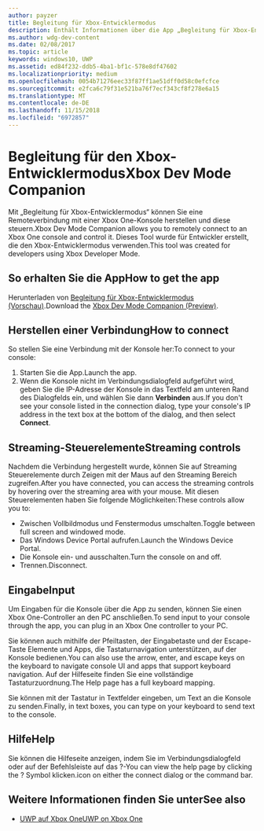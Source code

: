 ```yaml
---
author: payzer
title: Begleitung für Xbox-Entwicklermodus
description: Enthält Informationen über die App „Begleitung für Xbox-Entwicklermodus“.
ms.author: wdg-dev-content
ms.date: 02/08/2017
ms.topic: article
keywords: windows10, UWP
ms.assetid: ed84f232-ddb5-4ba1-bf1c-578e8df47602
ms.localizationpriority: medium
ms.openlocfilehash: 0054b71276eec33f87ff1ae51dff0d58c0efcfce
ms.sourcegitcommit: e2fca6c79f31e521ba76f7ecf343cf8f278e6a15
ms.translationtype: MT
ms.contentlocale: de-DE
ms.lasthandoff: 11/15/2018
ms.locfileid: "6972857"
---
```

# <a name="xbox-dev-mode-companion"></a><span data-ttu-id="425d8-104">Begleitung für den Xbox-Entwicklermodus</span><span class="sxs-lookup"><span data-stu-id="425d8-104">Xbox Dev Mode Companion</span></span>

<span data-ttu-id="425d8-105">Mit „Begleitung für Xbox-Entwicklermodus“ können Sie eine Remoteverbindung mit einer Xbox One-Konsole herstellen und diese steuern.</span><span class="sxs-lookup"><span data-stu-id="425d8-105">Xbox Dev Mode Companion allows you to remotely connect to an Xbox One console and control it.</span></span> <span data-ttu-id="425d8-106">Dieses Tool wurde für Entwickler erstellt, die den Xbox-Entwicklermodus verwenden.</span><span class="sxs-lookup"><span data-stu-id="425d8-106">This tool was created for developers using Xbox Developer Mode.</span></span>

## <a name="how-to-get-the-app"></a><span data-ttu-id="425d8-107">So erhalten Sie die App</span><span class="sxs-lookup"><span data-stu-id="425d8-107">How to get the app</span></span>  
<span data-ttu-id="425d8-108">Herunterladen von [Begleitung für Xbox-Entwicklermodus (Vorschau)](https://www.microsoft.com/store/p/xbox-dev-mode-companion/9nblggh519cp).</span><span class="sxs-lookup"><span data-stu-id="425d8-108">Download the [Xbox Dev Mode Companion (Preview)](https://www.microsoft.com/store/p/xbox-dev-mode-companion/9nblggh519cp).</span></span>

## <a name="how-to-connect"></a><span data-ttu-id="425d8-109">Herstellen einer Verbindung</span><span class="sxs-lookup"><span data-stu-id="425d8-109">How to connect</span></span>   
<span data-ttu-id="425d8-110">So stellen Sie eine Verbindung mit der Konsole her:</span><span class="sxs-lookup"><span data-stu-id="425d8-110">To connect to your console:</span></span>

1. <span data-ttu-id="425d8-111">Starten Sie die App.</span><span class="sxs-lookup"><span data-stu-id="425d8-111">Launch the app.</span></span>   
2. <span data-ttu-id="425d8-112">Wenn die Konsole nicht im Verbindungsdialogfeld aufgeführt wird, geben Sie die IP-Adresse der Konsole in das Textfeld am unteren Rand des Dialogfelds ein, und wählen Sie dann **Verbinden** aus.</span><span class="sxs-lookup"><span data-stu-id="425d8-112">If you don't see your console listed in the connection dialog, type your console's IP address in the text box at the bottom of the dialog, and then select **Connect**.</span></span>

## <a name="streaming-controls"></a><span data-ttu-id="425d8-113">Streaming-Steuerelemente</span><span class="sxs-lookup"><span data-stu-id="425d8-113">Streaming controls</span></span>
<span data-ttu-id="425d8-114">Nachdem die Verbindung hergestellt wurde, können Sie auf Streaming Steuerelemente durch Zeigen mit der Maus auf den Streaming Bereich zugreifen.</span><span class="sxs-lookup"><span data-stu-id="425d8-114">After you have connected, you can access the streaming controls by hovering over the streaming area with your mouse.</span></span> <span data-ttu-id="425d8-115">Mit diesen Steuerelementen haben Sie folgende Möglichkeiten:</span><span class="sxs-lookup"><span data-stu-id="425d8-115">These controls allow you to:</span></span>
* <span data-ttu-id="425d8-116">Zwischen Vollbildmodus und Fenstermodus umschalten.</span><span class="sxs-lookup"><span data-stu-id="425d8-116">Toggle between full screen and windowed mode.</span></span>
* <span data-ttu-id="425d8-117">Das Windows Device Portal aufrufen.</span><span class="sxs-lookup"><span data-stu-id="425d8-117">Launch the Windows Device Portal.</span></span>
* <span data-ttu-id="425d8-118">Die Konsole ein- und ausschalten.</span><span class="sxs-lookup"><span data-stu-id="425d8-118">Turn the console on and off.</span></span>
* <span data-ttu-id="425d8-119">Trennen.</span><span class="sxs-lookup"><span data-stu-id="425d8-119">Disconnect.</span></span>

## <a name="input"></a><span data-ttu-id="425d8-120">Eingabe</span><span class="sxs-lookup"><span data-stu-id="425d8-120">Input</span></span>
<span data-ttu-id="425d8-121">Um Eingaben für die Konsole über die App zu senden, können Sie einen Xbox One-Controller an den PC anschließen.</span><span class="sxs-lookup"><span data-stu-id="425d8-121">To send input to your console through the app, you can plug in an Xbox One controller to your PC.</span></span>   
    
<span data-ttu-id="425d8-122">Sie können auch mithilfe der Pfeiltasten, der Eingabetaste und der Escape-Taste Elemente und Apps, die Tastaturnavigation unterstützen, auf der Konsole bedienen.</span><span class="sxs-lookup"><span data-stu-id="425d8-122">You can also use the arrow, enter, and escape keys on the keyboard to navigate console UI and apps that support keyboard navigation.</span></span> <span data-ttu-id="425d8-123">Auf der Hilfeseite finden Sie eine vollständige Tastaturzuordnung.</span><span class="sxs-lookup"><span data-stu-id="425d8-123">The Help page has a full keyboard mapping.</span></span>   
   
<span data-ttu-id="425d8-124">Sie können mit der Tastatur in Textfelder eingeben, um Text an die Konsole zu senden.</span><span class="sxs-lookup"><span data-stu-id="425d8-124">Finally, in text boxes, you can type on your keyboard to send text to the console.</span></span>   

## <a name="help"></a><span data-ttu-id="425d8-125">Hilfe</span><span class="sxs-lookup"><span data-stu-id="425d8-125">Help</span></span>
<span data-ttu-id="425d8-126">Sie können die Hilfeseite anzeigen, indem Sie im Verbindungsdialogfeld oder auf der Befehlsleiste auf das ?-</span><span class="sxs-lookup"><span data-stu-id="425d8-126">You can view the help page by clicking the ?</span></span> <span data-ttu-id="425d8-127">Symbol klicken.</span><span class="sxs-lookup"><span data-stu-id="425d8-127">icon on either the connect dialog or the command bar.</span></span>

## <a name="see-also"></a><span data-ttu-id="425d8-128">Weitere Informationen finden Sie unter</span><span class="sxs-lookup"><span data-stu-id="425d8-128">See also</span></span>
- [<span data-ttu-id="425d8-129">UWP auf Xbox One</span><span class="sxs-lookup"><span data-stu-id="425d8-129">UWP on Xbox One</span></span>](index.md)
